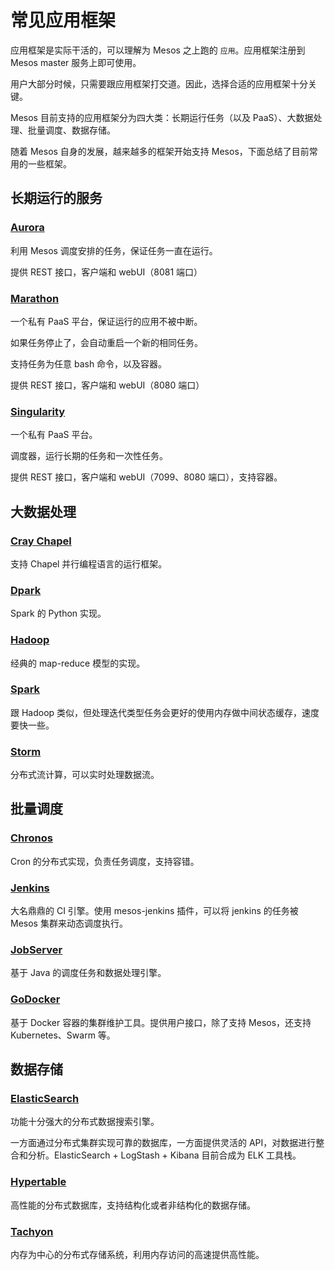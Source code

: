 # 常见应用框架

应用框架是实际干活的，可以理解为 Mesos 之上跑的 `应用`。应用框架注册到 Mesos master 服务上即可使用。

用户大部分时候，只需要跟应用框架打交道。因此，选择合适的应用框架十分关键。

Mesos 目前支持的应用框架分为四大类：长期运行任务（以及 PaaS）、大数据处理、批量调度、数据存储。

随着 Mesos 自身的发展，越来越多的框架开始支持 Mesos，下面总结了目前常用的一些框架。

## 长期运行的服务

### [Aurora](http://aurora.incubator.apache.org)

利用 Mesos 调度安排的任务，保证任务一直在运行。

提供 REST 接口，客户端和 webUI（8081 端口）

### [Marathon](https://github.com/mesosphere/marathon)

一个私有 PaaS 平台，保证运行的应用不被中断。

如果任务停止了，会自动重启一个新的相同任务。

支持任务为任意 bash 命令，以及容器。

提供 REST 接口，客户端和 webUI（8080 端口）

### [Singularity](https://github.com/HubSpot/Singularity)

一个私有 PaaS 平台。

调度器，运行长期的任务和一次性任务。

提供 REST 接口，客户端和 webUI（7099、8080 端口），支持容器。

## 大数据处理

### [Cray Chapel](https://github.com/nqn/mesos-chapel)

支持 Chapel 并行编程语言的运行框架。

### [Dpark](https://github.com/douban/dpark)

Spark 的 Python 实现。

### [Hadoop](https://github.com/mesos/hadoop)

经典的 map-reduce 模型的实现。

### [Spark](http://spark.apache.org)

跟 Hadoop 类似，但处理迭代类型任务会更好的使用内存做中间状态缓存，速度要快一些。

### [Storm](https://github.com/mesos/storm)

分布式流计算，可以实时处理数据流。

## 批量调度

### [Chronos](https://github.com/airbnb/chronos)

Cron 的分布式实现，负责任务调度，支持容错。

### [Jenkins](https://github.com/jenkinsci/mesos-plugin)

大名鼎鼎的 CI 引擎。使用 mesos-jenkins 插件，可以将 jenkins 的任务被 Mesos 集群来动态调度执行。

### [JobServer](http://www.grandlogic.com/content/html_docs/jobserver.html)

基于 Java 的调度任务和数据处理引擎。

### [GoDocker](https://bitbucket.org/osallou/go-docker)

基于 Docker 容器的集群维护工具。提供用户接口，除了支持 Mesos，还支持 Kubernetes、Swarm 等。

## 数据存储

### [ElasticSearch](https://github.com/mesos/elasticsearch)

功能十分强大的分布式数据搜索引擎。

一方面通过分布式集群实现可靠的数据库，一方面提供灵活的 API，对数据进行整合和分析。ElasticSearch + LogStash + Kibana 目前合成为 ELK 工具栈。

### [Hypertable](https://code.google.com/p/hypertable)

高性能的分布式数据库，支持结构化或者非结构化的数据存储。

### [Tachyon](http://tachyon-project.org/)

内存为中心的分布式存储系统，利用内存访问的高速提供高性能。

